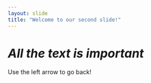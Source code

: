 ```yaml
---
layout: slide
title: "Welcome to our second slide!"
---
```

# ***All the text is important***
Use the left arrow to go back!
